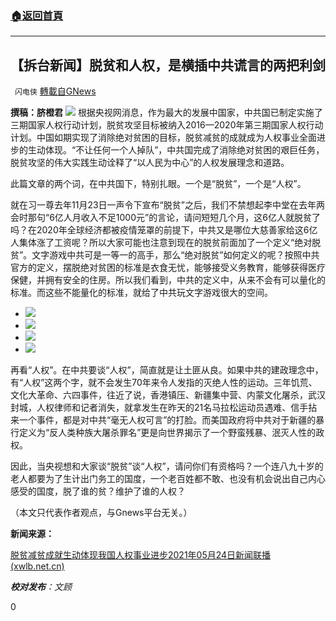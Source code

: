 ###  [:house:返回首頁](https://github.com/ourhimalayas/txt)
---

## 【拆台新闻】脱贫和人权，是横插中共谎言的两把利剑
` 闪电侠` [轉載自GNews](https://gnews.org/zh-hans/1269869/)

**撰稿：脐橙君**
![]()![](https://gnews-media-offload.s3.amazonaws.com/wp-content/uploads/2021/05/24190527/21-17.jpg)
根据央视网消息，作为最大的发展中国家，中共国已制定实施了三期国家人权行动计划，脱贫攻坚目标被纳入2016—2020年第三期国家人权行动计划。中国如期实现了消除绝对贫困的目标，脱贫减贫的成就成为人权事业全面进步的生动体现。“不让任何一个人掉队”，中共国完成了消除绝对贫困的艰巨任务，脱贫攻坚的伟大实践生动诠释了“以人民为中心”的人权发展理念和道路。

此篇文章的两个词，在中共国下，特别扎眼。一个是“脱贫”，一个是“人权”。

就在习一尊去年11月23日一声令下宣布“脱贫”之后，我们不禁想起李中堂在去年两会时那句“6亿人月收入不足1000元”的言论，请问短短几个月，这6亿人就脱贫了吗？在2020年全球经济都被疫情笼罩的前提下，中共又是哪位大慈善家给这6亿人集体涨了工资呢？所以大家可能也注意到现在的脱贫前面加了一个定义“绝对脱贫”。文字游戏中共可是一等一的高手，那么“绝对脱贫”如何定义的呢？按照中共官方的定义，摆脱绝对贫困的标准是衣食无忧，能够接受义务教育，能够获得医疗保健，并拥有安全的住房。所以我们看到，中共的定义中，从来不会有可以量化的标准。而这些不能量化的标准，就给了中共玩文字游戏很大的空间。

- ![]()![](https://gnews-media-offload.s3.amazonaws.com/wp-content/uploads/2021/05/24190551/22-5.png)
- ![]()![](https://gnews-media-offload.s3.amazonaws.com/wp-content/uploads/2021/05/24190626/23-10.jpg)
- ![]()![](https://gnews-media-offload.s3.amazonaws.com/wp-content/uploads/2021/05/24190639/24-1.png)
- ![]()![](https://gnews-media-offload.s3.amazonaws.com/wp-content/uploads/2021/05/24190704/25-7.jpg)


再看“人权”。在中共要谈“人权”，简直就是让土匪从良。如果中共的建政理念中，有“人权”这两个字，就不会发生70年来令人发指的灭绝人性的运动。三年饥荒、文化大革命、六四事件，往近了说，香港镇压、新疆集中营、内蒙文化屠杀，武汉封城，人权律师和记者消失，就拿发生在昨天的21名马拉松运动员遇难、信手拈来一个事件，都是对中共“毫无人权可言”的打脸。而美国政府将中共对于新疆的暴行定义为“反人类种族大屠杀罪名”更是向世界揭示了一个野蛮残暴、泯灭人性的政权。

因此，当央视想和大家谈“脱贫”谈“人权”，请问你们有资格吗？一个连八九十岁的老人都要为了生计出门务工的国度，一个老百姓都不敢、也没有机会说出自己内心感受的国度，脱了谁的贫？维护了谁的人权？

（本文只代表作者观点，与Gnews平台无关。）

**新闻来源：**

[脱贫减贫成就生动体现我国人权事业进步2021年05月24日新闻联播 (xwlb.net.cn)](http://www.xwlb.net.cn/19742.html)

***校对发布**：文顾*

0

